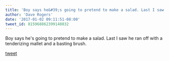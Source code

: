 ```yaml
---
title: 'Boy says he&#39;s going to pretend to make a salad. Last I saw he ran off with a...'
author: 'Dave Rogers'
date: '2017-01-02 09:11:51-08:00'
tweet_id: 815968862399148032
---
```

Boy says he's going to pretend to make a salad. Last I saw he ran off with a tenderizing mallet and a basting brush.

[tweet](https://twitter.com/yukondude/status/815968862399148032)